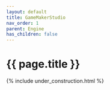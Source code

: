 ```yaml
---
layout: default
title: GameMakerStudio
nav_order: 1
parent: Engine
has_children: false
---
```


{{ page.title }}
======================

{% include under_construction.html %}


<br>

<br>